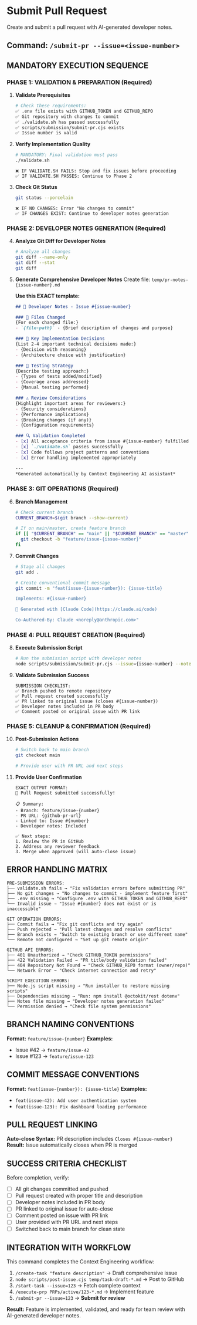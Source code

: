 # Submit Pull Request

Create and submit a pull request with AI-generated developer notes.

## Command: `/submit-pr --issue=<issue-number>`

## MANDATORY EXECUTION SEQUENCE

### PHASE 1: VALIDATION & PREPARATION (Required)

1. **Validate Prerequisites**
   ```bash
   # Check these requirements:
   ✅ .env file exists with GITHUB_TOKEN and GITHUB_REPO
   ✅ Git repository with changes to commit
   ✅ ./validate.sh has passed successfully  
   ✅ scripts/submission/submit-pr.cjs exists
   ✅ Issue number is valid
   ```

2. **Verify Implementation Quality**
   ```bash
   # MANDATORY: Final validation must pass
   ./validate.sh
   ```
   ```
   ❌ IF VALIDATE.SH FAILS: Stop and fix issues before proceeding
   ✅ IF VALIDATE.SH PASSES: Continue to Phase 2
   ```

3. **Check Git Status**
   ```bash
   git status --porcelain
   ```
   ```
   ❌ IF NO CHANGES: Error "No changes to commit"
   ✅ IF CHANGES EXIST: Continue to developer notes generation
   ```

### PHASE 2: DEVELOPER NOTES GENERATION (Required)

4. **Analyze Git Diff for Developer Notes**
   ```bash
   # Analyze all changes
   git diff --name-only
   git diff --stat
   git diff
   ```

5. **Generate Comprehensive Developer Notes**
   Create file: `temp/pr-notes-{issue-number}.md`
   
   **Use this EXACT template:**
   ```markdown
   ## 🔧 Developer Notes - Issue #{issue-number}

   ### 📁 Files Changed
   {For each changed file:}
   - `{file-path}` - {Brief description of changes and purpose}

   ### 🎯 Key Implementation Decisions
   {List 2-4 important technical decisions made:}
   - {Decision with reasoning}
   - {Architecture choice with justification}

   ### 🧪 Testing Strategy
   {Describe testing approach:}
   - {Types of tests added/modified}
   - {Coverage areas addressed}
   - {Manual testing performed}

   ### ⚠️ Review Considerations
   {Highlight important areas for reviewers:}
   - {Security considerations}
   - {Performance implications}
   - {Breaking changes (if any)}
   - {Configuration requirements}

   ### 🔍 Validation Completed
   - [x] All acceptance criteria from issue #{issue-number} fulfilled
   - [x] `./validate.sh` passes successfully
   - [x] Code follows project patterns and conventions
   - [x] Error handling implemented appropriately

   ---
   *Generated automatically by Context Engineering AI assistant*
   ```

### PHASE 3: GIT OPERATIONS (Required)

6. **Branch Management**
   ```bash
   # Check current branch
   CURRENT_BRANCH=$(git branch --show-current)
   
   # If on main/master, create feature branch
   if [[ "$CURRENT_BRANCH" == "main" || "$CURRENT_BRANCH" == "master" ]]; then
     git checkout -b "feature/issue-{issue-number}"
   fi
   ```

7. **Commit Changes**
   ```bash
   # Stage all changes
   git add .
   
   # Create conventional commit message
   git commit -m "feat(issue-{issue-number}): {issue-title}

   Implements: #{issue-number}
   
   🤖 Generated with [Claude Code](https://claude.ai/code)
   
   Co-Authored-By: Claude <noreply@anthropic.com>"
   ```

### PHASE 4: PULL REQUEST CREATION (Required)

8. **Execute Submission Script**
   ```bash
   # Run the submission script with developer notes
   node scripts/submission/submit-pr.cjs --issue={issue-number} --notes-file=temp/pr-notes-{issue-number}.md
   ```

9. **Validate Submission Success**
   ```
   SUBMISSION CHECKLIST:
   ✅ Branch pushed to remote repository
   ✅ Pull request created successfully
   ✅ PR linked to original issue (closes #{issue-number})
   ✅ Developer notes included in PR body
   ✅ Comment posted on original issue with PR link
   ```

### PHASE 5: CLEANUP & CONFIRMATION (Required)

10. **Post-Submission Actions**
    ```bash
    # Switch back to main branch
    git checkout main
    
    # Provide user with PR URL and next steps
    ```

11. **Provide User Confirmation**
    ```
    EXACT OUTPUT FORMAT:
    🚀 Pull Request submitted successfully!
    
    📋 Summary:
    - Branch: feature/issue-{number}
    - PR URL: {github-pr-url}
    - Linked to: Issue #{number}
    - Developer notes: Included
    
    ✅ Next steps:
    1. Review the PR in GitHub
    2. Address any reviewer feedback
    3. Merge when approved (will auto-close issue)
    ```

## ERROR HANDLING MATRIX

```
PRE-SUBMISSION ERRORS:
├── validate.sh fails → "Fix validation errors before submitting PR"
├── No git changes → "No changes to commit - implement feature first"
├── .env missing → "Configure .env with GITHUB_TOKEN and GITHUB_REPO"
└── Invalid issue → "Issue #{number} does not exist or is inaccessible"

GIT OPERATION ERRORS:
├── Commit fails → "Fix git conflicts and try again"
├── Push rejected → "Pull latest changes and resolve conflicts"
├── Branch exists → "Switch to existing branch or use different name"
└── Remote not configured → "Set up git remote origin"

GITHUB API ERRORS:
├── 401 Unauthorized → "Check GITHUB_TOKEN permissions"
├── 422 Validation Failed → "PR title/body validation failed"
├── 404 Repository Not Found → "Check GITHUB_REPO format (owner/repo)"
└── Network Error → "Check internet connection and retry"

SCRIPT EXECUTION ERRORS:
├── Node.js script missing → "Run installer to restore missing scripts"
├── Dependencies missing → "Run: npm install @octokit/rest dotenv"
├── Notes file missing → "Developer notes generation failed"
└── Permission denied → "Check file system permissions"
```

## BRANCH NAMING CONVENTIONS

**Format:** `feature/issue-{number}`
**Examples:**
- Issue #42 → `feature/issue-42`
- Issue #123 → `feature/issue-123`

## COMMIT MESSAGE CONVENTIONS

**Format:** `feat(issue-{number}): {issue-title}`
**Examples:**
- `feat(issue-42): Add user authentication system`
- `feat(issue-123): Fix dashboard loading performance`

## PULL REQUEST LINKING

**Auto-close Syntax:** PR description includes `Closes #{issue-number}`
**Result:** Issue automatically closes when PR is merged

## SUCCESS CRITERIA CHECKLIST

Before completion, verify:
- [ ] All git changes committed and pushed
- [ ] Pull request created with proper title and description
- [ ] Developer notes included in PR body
- [ ] PR linked to original issue for auto-close
- [ ] Comment posted on issue with PR link
- [ ] User provided with PR URL and next steps
- [ ] Switched back to main branch for clean state

## INTEGRATION WITH WORKFLOW

This command completes the Context Engineering workflow:

1. `/create-task "feature description"` → Draft comprehensive issue
2. `node scripts/post-issue.cjs temp/task-draft-*.md` → Post to GitHub
3. `/start-task --issue=123` → Fetch complete context  
4. `/execute-prp PRPs/active/123-*.md` → Implement feature
5. `/submit-pr --issue=123` → **Submit for review**

**Result:** Feature is implemented, validated, and ready for team review with AI-generated developer notes.